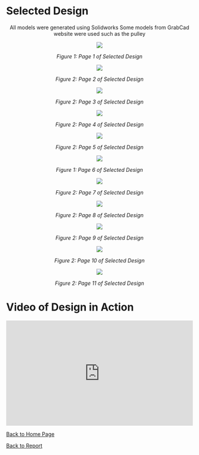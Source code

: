 # Selected Design
<p align="center">
All models were generated using Solidworks Some models from GrabCad website were used such as the pulley
</p>

<p align="center">
  <img src = "https://github.com/Team207-S2024/team207-s2024/assets/156377035/cac55455-5e03-49a4-bee5-17ac9067fc36" />
</p>

<p align="center">
  <i>Figure 1: Page 1 of Selected Design</i>
</p>

<p align="center">
  <img src = "https://github.com/Team207-S2024/team207-s2024/assets/123421321/8ca80b59-3477-42a4-b667-9b3f5b92f2d1"/>
</p>


<p align="center">
  <i>Figure 2: Page 2 of Selected Design</i>
</p>

<p align="center">
  <img src = "https://github.com/Team207-S2024/team207-s2024/assets/156377035/7fc79195-d0d1-4ed2-bed2-7350cc2aeb9b"/>
</p>

<p align="center">
  <i>Figure 2: Page 3 of Selected Design</i>
</p>

<p align="center">
  <img src = "https://github.com/Team207-S2024/team207-s2024/assets/156377035/5eb9722c-eb72-4aa9-8aa1-6a43cb6b72af"/>
</p>

<p align="center">
  <i>Figure 2: Page 4 of Selected Design</i>
</p>

<p align="center">
  <img src = "https://github.com/Team207-S2024/team207-s2024/assets/156377035/1d494571-6cde-4d90-b153-06a7cbffc560"/>
</p>

<p align="center">
  <i>Figure 2: Page 5 of Selected Design</i>
</p>

<p align="center">
  <img src = "https://github.com/Team207-S2024/team207-s2024/assets/156377035/365c6ad7-0fc6-4e6c-9793-89dee38d205b" />
</p>

<p align="center">
  <i>Figure 1: Page 6 of Selected Design</i>
</p>

<p align="center">
  <img src = "https://github.com/Team207-S2024/team207-s2024/assets/156377035/ed402e43-e6ce-48a5-8939-02a1d4dc2419"/>
</p>

<p align="center">
  <i>Figure 2: Page 7 of Selected Design</i>
</p>

<p align="center">
  <img src = "https://github.com/Team207-S2024/team207-s2024/assets/156377035/aec40f6c-5f92-4b04-95c1-b5d092d36af8"/>
</p>

<p align="center">
  <i>Figure 2: Page 8 of Selected Design</i>
</p>

<p align="center">
  <img src = "https://github.com/Team207-S2024/team207-s2024/assets/156377035/408f87c2-d484-42a3-8671-b3afa850abe5"/>
</p>

<p align="center">
  <i>Figure 2: Page 9 of Selected Design</i>
</p>

<p align="center">
  <img src = "https://github.com/Team207-S2024/team207-s2024/assets/156377035/8b828a0c-02ef-4a6c-9479-6d6dd26ee552"/>
</p>

<p align="center">
  <i>Figure 2: Page 10 of Selected Design</i>
</p>

<p align="center">
  <img src = "https://github.com/Team207-S2024/team207-s2024/assets/156377035/765db9f6-8337-4bac-b25f-935b76add4b0"/>
</p>

<p align="center">
  <i>Figure 2: Page 11 of Selected Design</i>
</p>



# Video of Design in Action


<div class="embed-container">
<iframe width="560" height="315" src="https://www.youtube.com/embed/AGAKjpmc-Ck?si=usMTWPXO7_qgTkfR" title="YouTube video player" frameborder="0" allow="accelerometer; autoplay; clipboard-write; encrypted-media; gyroscope; picture-in-picture; web-share" allowfullscreen></iframe>
</div>
<style>
.embed-container {
  position: relative;
  padding-bottom: 56.25%;
  height: 0;
  overflow: hidden;
  max-width: 100%;
}
.embed-container iframe,
.embed-container object,
.embed-container embed {
  position: absolute;
  top: 0;
  left: 0;
  width: 100%;
  height: 100%;
}
</style>

[Back to Home Page](/team207-s2024)

[Back to Report](report)

